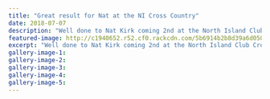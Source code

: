 ```yaml
---
title: "Great result for Nat at the NI Cross Country"
date: 2018-07-07
description: "Well done to Nat Kirk coming 2nd at the North Island Club Cross Country Champs on Saturday 7 July in Taupo..."
featured-image: http://c1940652.r52.cf0.rackcdn.com/5b6914b2b8d39a6d05000678/Nat-kirkhead-only.gif
excerpt: "Well done to Nat Kirk coming 2nd at the North Island Club Cross Country Champs on Saturday 7 July in Taupo."
gallery-image-1: 
gallery-image-2: 
gallery-image-3: 
gallery-image-4: 
gallery-image-5: 
---
```

